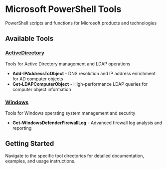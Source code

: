 # Microsoft PowerShell Tools
PowerShell scripts and functions for Microsoft products and technologies

## Available Tools

### [ActiveDirectory](./ActiveDirectory/)
Tools for Active Directory management and LDAP operations
- **Add-IPAddressToObject** - DNS resolution and IP address enrichment for AD computer objects
- **Get-LDAPComputerObject** - High-performance LDAP queries for computer object information

### [Windows](./Windows/)
Tools for Windows operating system management and security
- **Get-WindowsDefenderFirewallLog** - Advanced firewall log analysis and reporting

## Getting Started
Navigate to the specific tool directories for detailed documentation, examples, and usage instructions.
